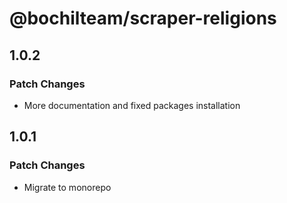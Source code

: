 # @bochilteam/scraper-religions

## 1.0.2

### Patch Changes

- More documentation and fixed packages installation

## 1.0.1

### Patch Changes

- Migrate to monorepo
